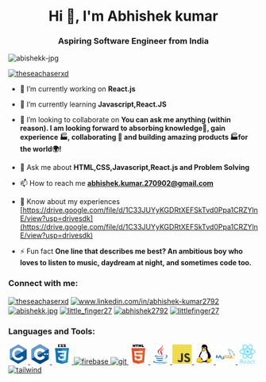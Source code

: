 <h1 align="center">Hi 👋, I'm Abhishek kumar</h1>
<h3 align="center">Aspiring Software Engineer from India</h3>

<p align="left"> <img src="https://komarev.com/ghpvc/?username=abishekk-jpg&label=Profile%20views&color=0e75b6&style=flat" alt="abishekk-jpg" /> </p>

<p align="left"> <a href="https://twitter.com/theseachaserxd" target="blank"><img src="https://img.shields.io/twitter/follow/theseachaserxd?logo=twitter&style=for-the-badge" alt="theseachaserxd" /></a> </p>

- 🔭 I’m currently working on **React.js**

- 🌱 I’m currently learning **Javascript,React.JS**

- 👯 I’m looking to collaborate on **You can ask me anything (within reason). I am looking forward to absorbing knowledge🧠, gain experience 🏭, collaborating 🤝 and building amazing products 🏭for the world🌍!**

- 💬 Ask me about **HTML,CSS,Javascript,React.js and Problem Solving**

- 📫 How to reach me **abhishek.kumar.270902@gmail.com**

- 📄 Know about my experiences [https://drive.google.com/file/d/1C33JUYyKGDRtXEFSkTvd0Ppa1CRZYlnE/view?usp=drivesdk](https://drive.google.com/file/d/1C33JUYyKGDRtXEFSkTvd0Ppa1CRZYlnE/view?usp=drivesdk)

- ⚡ Fun fact **One line that describes me best? An ambitious boy who loves to listen to music, daydream at night, and sometimes code too.**

<h3 align="left">Connect with me:</h3>
<p align="left">
<a href="https://twitter.com/theseachaserxd" target="blank"><img align="center" src="https://raw.githubusercontent.com/rahuldkjain/github-profile-readme-generator/master/src/images/icons/Social/twitter.svg" alt="theseachaserxd" height="30" width="40" /></a>
<a href="https://linkedin.com/in/www.linkedin.com/in/abhishek-kumar2792" target="blank"><img align="center" src="https://raw.githubusercontent.com/rahuldkjain/github-profile-readme-generator/master/src/images/icons/Social/linked-in-alt.svg" alt="www.linkedin.com/in/abhishek-kumar2792" height="30" width="40" /></a>
<a href="https://instagram.com/abishekk.jpg" target="blank"><img align="center" src="https://raw.githubusercontent.com/rahuldkjain/github-profile-readme-generator/master/src/images/icons/Social/instagram.svg" alt="abishekk.jpg" height="30" width="40" /></a>
<a href="https://www.hackerrank.com/little_finger27" target="blank"><img align="center" src="https://raw.githubusercontent.com/rahuldkjain/github-profile-readme-generator/master/src/images/icons/Social/hackerrank.svg" alt="little_finger27" height="30" width="40" /></a>
<a href="https://www.leetcode.com/abhishek2792" target="blank"><img align="center" src="https://raw.githubusercontent.com/rahuldkjain/github-profile-readme-generator/master/src/images/icons/Social/leet-code.svg" alt="abhishek2792" height="30" width="40" /></a>
<a href="https://auth.geeksforgeeks.org/user/littlefinger27" target="blank"><img align="center" src="https://raw.githubusercontent.com/rahuldkjain/github-profile-readme-generator/master/src/images/icons/Social/geeks-for-geeks.svg" alt="littlefinger27" height="30" width="40" /></a>
</p>

<h3 align="left">Languages and Tools:</h3>
<p align="left"> <a href="https://www.cprogramming.com/" target="_blank" rel="noreferrer"> <img src="https://raw.githubusercontent.com/devicons/devicon/master/icons/c/c-original.svg" alt="c" width="40" height="40"/> </a> <a href="https://www.w3schools.com/cpp/" target="_blank" rel="noreferrer"> <img src="https://raw.githubusercontent.com/devicons/devicon/master/icons/cplusplus/cplusplus-original.svg" alt="cplusplus" width="40" height="40"/> </a> <a href="https://www.w3schools.com/css/" target="_blank" rel="noreferrer"> <img src="https://raw.githubusercontent.com/devicons/devicon/master/icons/css3/css3-original-wordmark.svg" alt="css3" width="40" height="40"/> </a> <a href="https://firebase.google.com/" target="_blank" rel="noreferrer"> <img src="https://www.vectorlogo.zone/logos/firebase/firebase-icon.svg" alt="firebase" width="40" height="40"/> </a> <a href="https://git-scm.com/" target="_blank" rel="noreferrer"> <img src="https://www.vectorlogo.zone/logos/git-scm/git-scm-icon.svg" alt="git" width="40" height="40"/> </a> <a href="https://www.w3.org/html/" target="_blank" rel="noreferrer"> <img src="https://raw.githubusercontent.com/devicons/devicon/master/icons/html5/html5-original-wordmark.svg" alt="html5" width="40" height="40"/> </a> <a href="https://www.java.com" target="_blank" rel="noreferrer"> <img src="https://raw.githubusercontent.com/devicons/devicon/master/icons/java/java-original.svg" alt="java" width="40" height="40"/> </a> <a href="https://developer.mozilla.org/en-US/docs/Web/JavaScript" target="_blank" rel="noreferrer"> <img src="https://raw.githubusercontent.com/devicons/devicon/master/icons/javascript/javascript-original.svg" alt="javascript" width="40" height="40"/> </a> <a href="https://www.linux.org/" target="_blank" rel="noreferrer"> <img src="https://raw.githubusercontent.com/devicons/devicon/master/icons/linux/linux-original.svg" alt="linux" width="40" height="40"/> </a> <a href="https://www.mysql.com/" target="_blank" rel="noreferrer"> <img src="https://raw.githubusercontent.com/devicons/devicon/master/icons/mysql/mysql-original-wordmark.svg" alt="mysql" width="40" height="40"/> </a> <a href="https://reactjs.org/" target="_blank" rel="noreferrer"> <img src="https://raw.githubusercontent.com/devicons/devicon/master/icons/react/react-original-wordmark.svg" alt="react" width="40" height="40"/> </a> <a href="https://tailwindcss.com/" target="_blank" rel="noreferrer"> <img src="https://www.vectorlogo.zone/logos/tailwindcss/tailwindcss-icon.svg" alt="tailwind" width="40" height="40"/> </a> </p>
